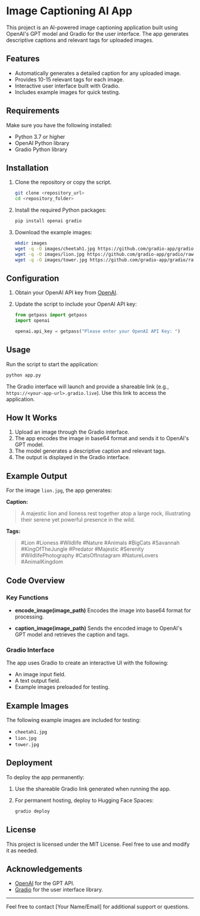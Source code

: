 
# Image Captioning AI App

This project is an AI-powered image captioning application built using OpenAI's GPT model and Gradio for the user interface. The app generates descriptive captions and relevant tags for uploaded images.

## Features

- Automatically generates a detailed caption for any uploaded image.
- Provides 10-15 relevant tags for each image.
- Interactive user interface built with Gradio.
- Includes example images for quick testing.

## Requirements

Make sure you have the following installed:

- Python 3.7 or higher
- OpenAI Python library
- Gradio Python library

## Installation

1. Clone the repository or copy the script.

   ```bash
   git clone <repository_url>
   cd <repository_folder>
   ```

2. Install the required Python packages:

   ```bash
   pip install openai gradio
   ```

3. Download the example images:

   ```bash
   mkdir images
   wget -q -O images/cheetah1.jpg https://github.com/gradio-app/gradio/raw/main/demo/image_mod/images/cheetah1.jpg
   wget -q -O images/lion.jpg https://github.com/gradio-app/gradio/raw/main/demo/image_mod/images/lion.jpg
   wget -q -O images/tower.jpg https://github.com/gradio-app/gradio/raw/main/demo/image_mod/images/tower.jpg
   ```

## Configuration

1. Obtain your OpenAI API key from [OpenAI](https://platform.openai.com/).

2. Update the script to include your OpenAI API key:

   ```python
   from getpass import getpass
   import openai

   openai.api_key = getpass("Please enter your OpenAI API Key: ")
   ```

## Usage

Run the script to start the application:

```bash
python app.py
```

The Gradio interface will launch and provide a shareable link (e.g., `https://<your-app-url>.gradio.live`). Use this link to access the application.

## How It Works

1. Upload an image through the Gradio interface.
2. The app encodes the image in base64 format and sends it to OpenAI's GPT model.
3. The model generates a descriptive caption and relevant tags.
4. The output is displayed in the Gradio interface.

## Example Output

For the image `lion.jpg`, the app generates:

**Caption:**
> A majestic lion and lioness rest together atop a large rock, illustrating their serene yet powerful presence in the wild.

**Tags:**
> #Lion #Lioness #Wildlife #Nature #Animals #BigCats #Savannah #KingOfTheJungle #Predator #Majestic #Serenity #WildlifePhotography #CatsOfInstagram #NatureLovers #AnimalKingdom

## Code Overview

### Key Functions

- **encode_image(image_path)**
  Encodes the image into base64 format for processing.

- **caption_image(image_path)**
  Sends the encoded image to OpenAI's GPT model and retrieves the caption and tags.

### Gradio Interface

The app uses Gradio to create an interactive UI with the following:
- An image input field.
- A text output field.
- Example images preloaded for testing.

## Example Images

The following example images are included for testing:
- `cheetah1.jpg`
- `lion.jpg`
- `tower.jpg`

## Deployment

To deploy the app permanently:

1. Use the shareable Gradio link generated when running the app.
2. For permanent hosting, deploy to Hugging Face Spaces:

   ```bash
   gradio deploy
   ```

## License

This project is licensed under the MIT License. Feel free to use and modify it as needed.

## Acknowledgements

- [OpenAI](https://openai.com/) for the GPT API.
- [Gradio](https://gradio.app/) for the user interface library.

---

Feel free to contact [Your Name/Email] for additional support or questions.
